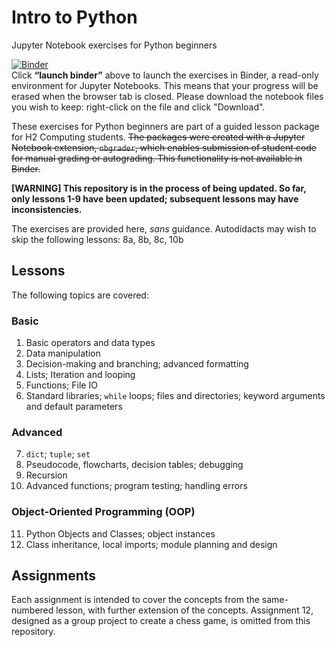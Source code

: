 # Intro to Python
Jupyter Notebook exercises for Python beginners

[![Binder](https://mybinder.org/badge_logo.svg)](https://mybinder.org/v2/gh/nyjc-computing/intro-to-python.git/HEAD)  
Click **“launch binder”** above to launch the exercises in Binder, a read-only environment for Jupyter Notebooks. This means that your progress will be erased when the browser tab is closed. Please download the notebook files you wish to keep: right-click on the file and click "Download".

These exercises for Python beginners are part of a guided lesson package for H2 Computing students. ~~The packages were created with a Jupyter Notebook extension, `nbgrader`, which enables submission of student code for manual grading or autograding. This functionality is not available in Binder.~~

**[WARNING] This repository is in the process of being updated. So far, only lessons 1-9 have been updated; subsequent lessons may have inconsistencies.**

The exercises are provided here, *sans* guidance. Autodidacts may wish to skip the following lessons: 8a, 8b, 8c, 10b

## Lessons

The following topics are covered:

### Basic
1. Basic operators and data types
2. Data manipulation
3. Decision-making and branching; advanced formatting
4. Lists; Iteration and looping
5. Functions; File IO
6. Standard libraries; `while` loops; files and directories; keyword arguments and default parameters

### Advanced
7. `dict`; `tuple`; `set`
8. Pseudocode, flowcharts, decision tables; debugging
9. Recursion
10. Advanced functions; program testing; handling errors

### Object-Oriented Programming (OOP)
11. Python Objects and Classes; object instances
12. Class inheritance, local imports; module planning and design

## Assignments

Each assignment is intended to cover the concepts from the same-numbered lesson, with further extension of the concepts. Assignment 12, designed as a group project to create a chess game, is omitted from this repository.
